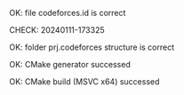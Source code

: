 OK: file codeforces.id is correct
CHECK: 20240111-173325
OK: folder prj.codeforces structure is correct
OK: CMake generator successed
OK: CMake build (MSVC x64) successed
